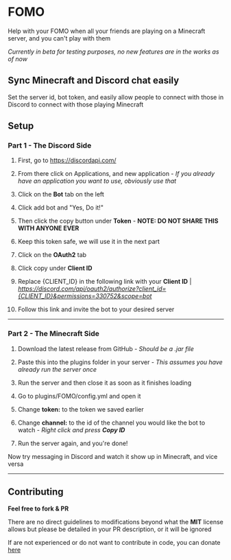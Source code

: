 # FOMO

Help with your FOMO when all your friends are playing on a Minecraft server, and you can't play with them

*Currently in beta for testing purposes, no new features are in the works as of now*

## Sync Minecraft and Discord chat easily

Set the server id, bot token, and easily allow people to connect with those in Discord to connect with those playing Minecraft

## Setup

### Part 1 - The Discord Side

1. First, go to https://discordapi.com/

2. From there click on Applications, and new application - *If you already have an application you want to use, obviously use that*

3. Click on the **Bot** tab on the left

4. Click add bot and "Yes, Do it!"

5. Then click the copy button under **Token** - **NOTE: DO NOT SHARE THIS WITH ANYONE EVER**

6. Keep this token safe, we will use it in the next part

7. Click on the **OAuth2** tab

8. Click copy under **Client ID**

9. Replace {CLIENT_ID} in the following link with your **Client ID** | *https://discord.com/api/oauth2/authorize?client_id={CLIENT_ID}&permissions=330752&scope=bot*

10. Follow this link and invite the bot to your desired server
    
---

### Part 2 - The Minecraft Side

1. Download the latest release from GitHub - *Should be a .jar file*

2. Paste this into the plugins folder in your server - *This assumes you have already run the server once*

3. Run the server and then close it as soon as it finishes loading

4. Go to plugins/FOMO/config.yml and open it

5. Change **token:** to the token we saved earlier

6. Change **channel:** to the id of the channel you would like the bot to watch - *Right click and press __Copy ID__*

7. Run the server again, and you're done!

Now try messaging in Discord and watch it show up in Minecraft, and vice versa

---

## Contributing

**Feel free to fork & PR**

There are no direct guidelines to modifications beyond what the **MIT** license allows but please be detailed in your PR description, or it will be ignored

If are not experienced or do not want to contribute in code, you can donate [here](https://www.paypal.com/cgi-bin/webscr?return=https://www.spigotmc.org/resources/fomo.91554/&cn=Add+special+instructions+to+the+addon+author()&business=melissa_grasso73%40hotmail.com&bn=PP-DonationsBF:btn_donateCC_LG.gif:NonHosted&cancel_return=https://www.spigotmc.org/resources/fomo.91554/&lc=US&item_name=FOMO+(from+spigotmc.org)&cmd=_donations&rm=1&no_shipping=1&currency_code=USD)